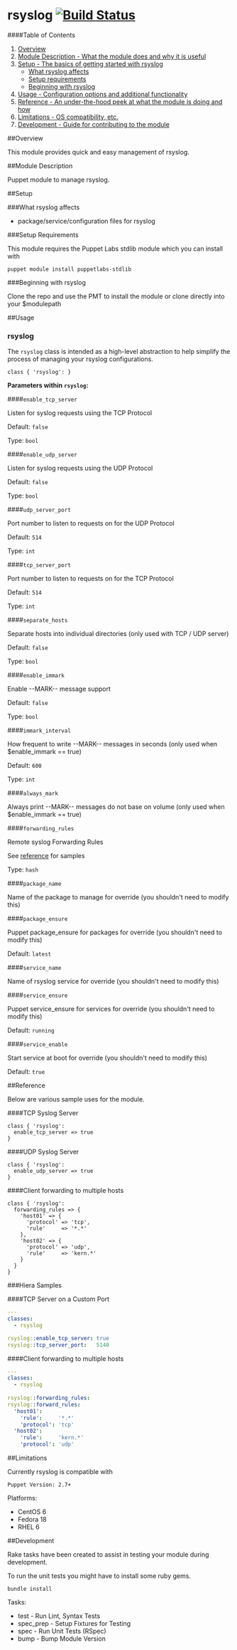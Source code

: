 rsyslog [![Build Status](https://travis-ci.org/dsn/puppet-rsyslog.svg?branch=master)](https://travis-ci.org/dsn/puppet-rsyslog)
======
####Table of Contents

1. [Overview](#overview)
2. [Module Description - What the module does and why it is useful](#module-description)
3. [Setup - The basics of getting started with rsyslog](#setup)
    * [What rsyslog affects](#what-rsyslog-affects)
    * [Setup requirements](#setup-requirements)
    * [Beginning with rsyslog](#beginning-with-rsyslog)
4. [Usage - Configuration options and additional functionality](#usage)
5. [Reference - An under-the-hood peek at what the module is doing and how](#reference)
5. [Limitations - OS compatibility, etc.](#limitations)
6. [Development - Guide for contributing to the module](#development)

##Overview

This module provides quick and easy management of rsyslog.

##Module Description

Puppet module to manage rsyslog.

##Setup

###What rsyslog affects

* package/service/configuration files for rsyslog

###Setup Requirements

This module requires the Puppet Labs stdlib module which you can install with

```puppet module install puppetlabs-stdlib```

###Beginning with rsyslog

Clone the repo and use the PMT to install the module or clone directly into your $modulepath

##Usage

### rsyslog

The `rsyslog` class is intended as a high-level abstraction to help simplify the process of managing your rsyslog configurations.

```puppet
class { 'rsyslog': }
```

**Parameters within `rsyslog`:**

####`enable_tcp_server`

Listen for syslog requests using the TCP Protocol

Default: ```false```

Type: ```bool```

####`enable_udp_server`

Listen for syslog requests using the UDP Protocol

Default: ```false```

Type: ```bool```

####`udp_server_port`

Port number to listen to requests on for the UDP Protocol

Default: ```514```

Type: ```int```

####`tcp_server_port`

Port number to listen to requests on for the TCP Protocol

Default: ```514```

Type: ```int```

####`separate_hosts`

Separate hosts into individual directories (only used with TCP / UDP server)

Default: ```false```

Type: ```bool```

####`enable_immark`

Enable --MARK-- message support

Default: ```false```

Type: ```bool```

####`immark_interval`

How frequent to write --MARK-- messages in seconds (only used when $enable_immark == true)

Default: ```600```

Type: ```int```

####`always_mark`

Always print --MARK-- messages do not base on volume (only used when $enable_immark == true)

####`forwarding_rules`

Remote syslog Forwarding Rules

See [reference](#reference) for samples

Type: ```hash```

####`package_name`

Name of the package to manage for override (you shouldn't need to modify this)

####`package_ensure`

Puppet package_ensure for packages for override (you shouldn't need to modify this)

Default: ```latest```

####`service_name`

Name of rsyslog service for override (you shouldn't need to modify this)

####`service_ensure`

Puppet service_ensure for services for override (you shouldn't need to modify this)

Default: ```running```

####`service_enable`

Start service at boot for override (you shouldn't need to modify this)

Default: ```true```

##Reference

Below are various sample uses for the module.

####TCP Syslog Server

```puppet
class { 'rsyslog':
  enable_tcp_server => true  
}
```

####UDP Syslog Server

```puppet
class { 'rsyslog':
  enable_udp_server => true  
}
```

####Client forwarding to multiple hosts

```puppet
class { 'rsyslog':
  forwarding_rules => {
    'host01' => {
      'protocol' => 'tcp',
      'rule'     => '*.*'
    },
    'host02' => {
      'protocol' => 'udp',
      'rule'     => 'kern.*'
    }
  }
}
```

###Hiera Samples

####TCP Server on a Custom Port
```yml
---
classes:
  - rsyslog

rsyslog::enable_tcp_server: true
rsyslog::tcp_server_port:   5140
```

####Client forwarding to multiple hosts

```yml
---
classes:
  - rsyslog
  
rsyslog::forwarding_rules:
rsyslog::forward_rules:
  'host01':
    'rule':     '*.*'
    'protocol': 'tcp'
  'host02':
    'rule':     'kern.*'
    'protocol': 'udp'
```
##Limitations

Currently rsyslog is compatible with

```Puppet Version: 2.7+```

Platforms:
* CentOS 6
* Fedora 18
* RHEL 6

##Development

Rake tasks have been created to assist in testing your module during development. 

To run the unit tests you might have to install some ruby gems.

```bundle install```

Tasks:

* test      - Run Lint, Syntax Tests
* spec_prep - Setup Fixtures for Testing
* spec      - Run Unit Tests (RSpec)
* bump      - Bump Module Version